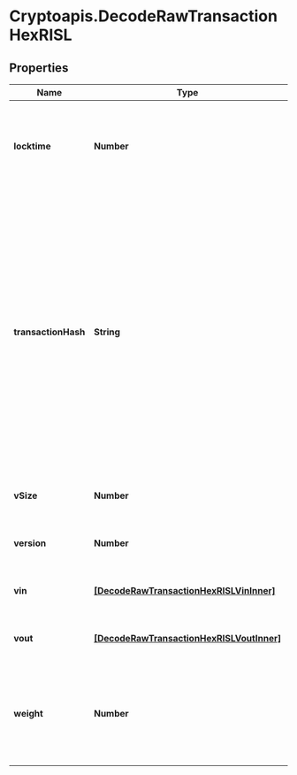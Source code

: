 # Cryptoapis.DecodeRawTransactionHexRISL

## Properties

Name | Type | Description | Notes
------------ | ------------- | ------------- | -------------
**locktime** | **Number** | Represents the time at which a particular transaction can be added to the blockchain | 
**transactionHash** | **String** | Represents the same as transactionId for account-based protocols like Ethereum, while it could be different in UTXO-based protocols like Bitcoin. E.g., in UTXO-based protocols hash is different from transactionId for SegWit transactions. | 
**vSize** | **Number** | Represents the virtual size of this transaction. | 
**version** | **Number** | Represents transaction version number. | 
**vin** | [**[DecodeRawTransactionHexRISLVinInner]**](DecodeRawTransactionHexRISLVinInner.md) | Represents the transaction inputs. | 
**vout** | [**[DecodeRawTransactionHexRISLVoutInner]**](DecodeRawTransactionHexRISLVoutInner.md) | Represents the transaction outputs. | 
**weight** | **Number** | Represents the size of a block, measured in weight units and including the segwit discount. | [optional] 


